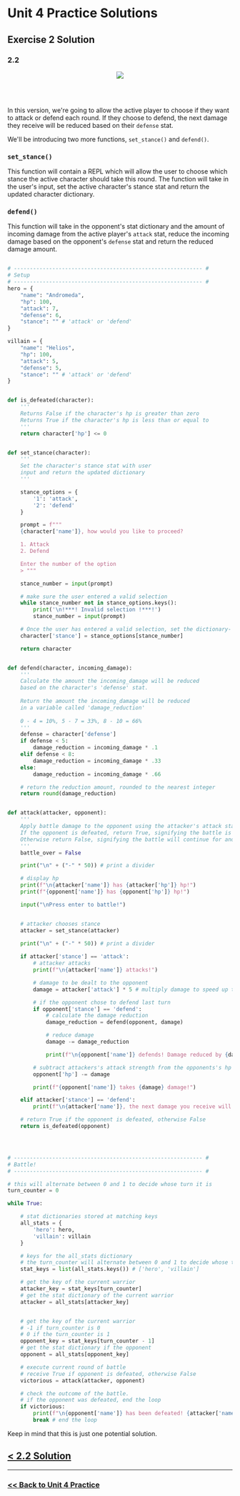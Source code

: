 # Unit 4 Practice Solutions

## **Exercise 2 Solution**

### **2.2**

<div align="center">
<img src="./flowcharts/exercise_2_3_flowchart.drawio.svg">
</div>

<br><br>

In this version, we're going to allow the active player to choose if they want to attack or defend each round. If they choose to defend, the next damage they receive will be reduced based on their `defense` stat.

We'll be introducing two more functions, `set_stance()` and `defend()`.

### `set_stance()`

This function will contain a REPL which will allow the user to choose which stance the active character should take this round. The function will take in the user's input, set the active character's stance stat and return the updated character dictionary.

### `defend()`

This function will take in the opponent's stat dictionary and the amount of incoming damage from the active player's `attack` stat, reduce the incoming damage based on the opponent's `defense` stat and return the reduced damage amount.

```python

# ----------------------------------------------------------- #
# Setup
# ----------------------------------------------------------- #
hero = {
    "name": "Andromeda",
    "hp": 100,
    "attack": 7,
    "defense": 6,
    "stance": "" # 'attack' or 'defend'
}

villain = {
    "name": "Helios",
    "hp": 100,
    "attack": 5,
    "defense": 5,
    "stance": "" # 'attack' or 'defend'
}


def is_defeated(character):
    '''
    Returns False if the character's hp is greater than zero
    Returns True if the character's hp is less than or equal to
    '''
    return character['hp'] <= 0


def set_stance(character):
    '''
    Set the character's stance stat with user 
    input and return the updated dictionary
    '''

    stance_options = {
        '1': 'attack',
        '2': 'defend'
    }

    prompt = f"""
    {character['name']}, how would you like to proceed?

    1. Attack
    2. Defend

    Enter the number of the option 
    > """

    stance_number = input(prompt)

    # make sure the user entered a valid selection
    while stance_number not in stance_options.keys():
        print('\n!***! Invalid selection !***!')
        stance_number = input(prompt)

    # Once the user has entered a valid selection, set the dictionary-    
    character['stance'] = stance_options[stance_number]

    return character


def defend(character, incoming_damage):
    '''
    Calculate the amount the incoming_damage will be reduced 
    based on the character's 'defense' stat. 
    
    Return the amount the incoming_damage will be reduced
    in a variable called 'damage_reduction'
   
    0 - 4 = 10%, 5 - 7 = 33%, 8 - 10 = 66%
    '''
    defense = character['defense']
    if defense < 5:
        damage_reduction = incoming_damage * .1
    elif defense < 8:
        damage_reduction = incoming_damage * .33
    else:
        damage_reduction = incoming_damage * .66

    # return the reduction amount, rounded to the nearest integer
    return round(damage_reduction)


def attack(attacker, opponent):
    '''
    Apply battle damage to the opponent using the attacker's attack stat
    If the opponent is defeated, return True, signifying the battle is over
    Otherwise return False, signifying the battle will continue for another round
    '''
    battle_over = False

    print("\n" + ("-" * 50)) # print a divider

    # display hp
    print(f"\n{attacker['name']} has {attacker['hp']} hp!")
    print(f"{opponent['name']} has {opponent['hp']} hp!")

    input("\nPress enter to battle!")


    # attacker chooses stance
    attacker = set_stance(attacker)

    print("\n" + ("-" * 50)) # print a divider
    
    if attacker['stance'] == 'attack':
        # attacker attacks
        print(f"\n{attacker['name']} attacks!")

        # damage to be dealt to the opponent
        damage = attacker['attack'] * 5 # multiply damage to speed up the game

        # if the opponent chose to defend last turn
        if opponent['stance'] == 'defend':
            # calculate the damage reduction
            damage_reduction = defend(opponent, damage)   

            # reduce damage
            damage -= damage_reduction

            print(f"\n{opponent['name']} defends! Damage reduced by {damage_reduction}!") 

        # subtract attackers's attack strength from the opponents's hp
        opponent['hp'] -= damage

        print(f"{opponent['name']} takes {damage} damage!")

    elif attacker['stance'] == 'defend':
        print(f"\n{attacker['name']}, the next damage you receive will be reduced!")

    # return True if the opponent is defeated, otherwise False
    return is_defeated(opponent)




# ----------------------------------------------------------- #
# Battle!
# ----------------------------------------------------------- #

# this will alternate between 0 and 1 to decide whose turn it is
turn_counter = 0

while True:

    # stat dictionaries stored at matching keys
    all_stats = {
        'hero': hero,
        'villain': villain
    }

    # keys for the all_stats dictionary
    # the turn_counter will alternate between 0 and 1 to decide whose turn it is
    stat_keys = list(all_stats.keys()) # ['hero', 'villain']

    # get the key of the current warrior
    attacker_key = stat_keys[turn_counter]
    # get the stat dictionary of the current warrior
    attacker = all_stats[attacker_key]


    # get the key of the current warrior
    # -1 if turn_counter is 0
    # 0 if the turn_counter is 1
    opponent_key = stat_keys[turn_counter - 1]
    # get the stat dictionary if the opponent
    opponent = all_stats[opponent_key]

    # execute current round of battle
    # receive True if opponent is defeated, otherwise False
    victorious = attack(attacker, opponent)

    # check the outcome of the battle. 
    # if the opponent was defeated, end the loop
    if victorious:
        print(f"\n{opponent['name']} has been defeated! {attacker['name']} is victorious!")
        break # end the loop

```




Keep in mind that this is just one potential solution.

## [< 2.2 Solution](./exercise_2_2_solution.md)
---

### [<< Back to Unit 4 Practice](/practice/unit_4/)
